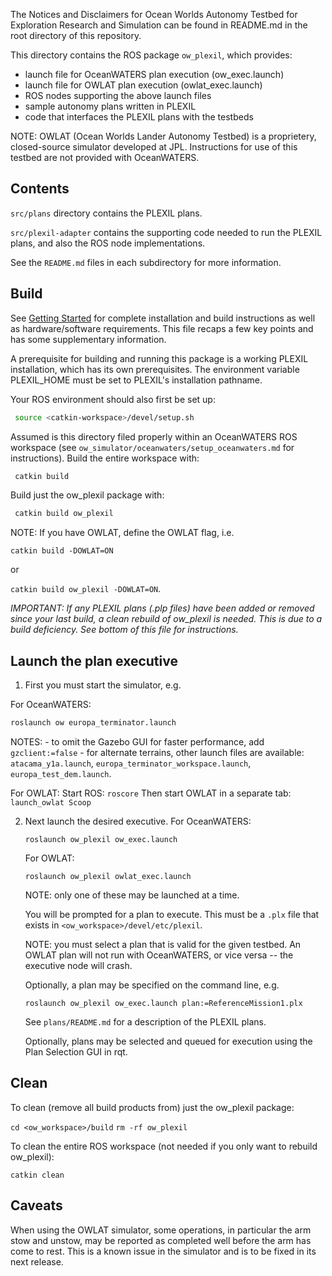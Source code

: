 The Notices and Disclaimers for Ocean Worlds Autonomy Testbed for Exploration
Research and Simulation can be found in README.md in the root directory of this
repository.

This directory contains the ROS package `ow_plexil`, which provides:
 - launch file for OceanWATERS plan execution (ow_exec.launch)
 - launch file for OWLAT plan execution (owlat_exec.launch)
 - ROS nodes supporting the above launch files
 - sample autonomy plans written in PLEXIL
 - code that interfaces the PLEXIL plans with the testbeds

NOTE: OWLAT (Ocean Worlds Lander Autonomy Testbed) is a proprietery,
closed-source simulator developed at JPL.  Instructions for use of this testbed
are not provided with OceanWATERS.

Contents
--------

`src/plans` directory contains the PLEXIL plans.

`src/plexil-adapter` contains the supporting code needed to run the PLEXIL plans,
and also the ROS node implementations.

See the `README.md` files in each subdirectory for more information.


Build
-----

See [Getting
Started](https://github.com/nasa/ow_simulator/blob/master/README.md) for
complete installation and build instructions as well as hardware/software
requirements.  This file recaps a few key points and has some supplementary
information.

A prerequisite for building and running this package is a working PLEXIL
installation, which has its own prerequisites. The environment variable
PLEXIL_HOME must be set to PLEXIL's installation pathname.

Your ROS environment should also first be set up:

```bash
 source <catkin-workspace>/devel/setup.sh
```

Assumed is this directory filed properly within an OceanWATERS ROS workspace
(see `ow_simulator/oceanwaters/setup_oceanwaters.md` for instructions).  Build
the entire workspace with:

```bash
 catkin build
```

Build just the ow_plexil package with:

```bash
 catkin build ow_plexil
```

NOTE: If you have OWLAT, define the OWLAT flag, i.e.

  `catkin build -DOWLAT=ON`

or

  `catkin build ow_plexil -DOWLAT=ON`.

_IMPORTANT: If any PLEXIL plans (.plp files) have been added or removed since
your last build, a clean rebuild of ow_plexil is needed.  This is due to a build
deficiency.  See bottom of this file for instructions._



Launch the plan executive
-------------------------

1. First you must start the simulator, e.g.

  For OceanWATERS:
  ```bash
  roslaunch ow europa_terminator.launch
  ```
   NOTES:
    - to omit the Gazebo GUI for faster performance, add `gzclient:=false`
    - for alternate terrains, other launch files are available:
      `atacama_y1a.launch`, `europa_terminator_workspace.launch`,
      `europa_test_dem.launch`.

  For OWLAT:
  Start ROS: ``` roscore ```
  Then start OWLAT in a separate tab: ```launch_owlat Scoop```

2. Next launch the desired executive.  For OceanWATERS:

   `roslaunch ow_plexil ow_exec.launch`

   For OWLAT:

   `roslaunch ow_plexil owlat_exec.launch`

   NOTE: only one of these may be launched at a time.

   You will be prompted for a plan to execute.  This must be a `.plx` file
	 that exists in `<ow_workspace>/devel/etc/plexil`.

   NOTE: you must select a plan that is valid for the given testbed.  An OWLAT
   plan will not run with OceanWATERS, or vice versa -- the executive node will
   crash.

   Optionally, a plan may be specified on the command line, e.g.

   `roslaunch ow_plexil ow_exec.launch plan:=ReferenceMission1.plx`

   See `plans/README.md` for a description of the PLEXIL plans.

   Optionally, plans may be selected and queued for execution using the Plan
   Selection GUI in rqt.


Clean
-----

To clean (remove all build products from) just the ow_plexil package:

 `cd <ow_workspace>/build`
 `rm -rf ow_plexil`

To clean the entire ROS workspace (not needed if you only want to rebuild
ow_plexil):

  `catkin clean`

Caveats
-------

When using the OWLAT simulator, some operations, in particular the arm stow and
unstow, may be reported as completed well before the arm has come to rest.  This
is a known issue in the simulator and is to be fixed in its next release.
